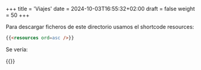 +++
title = 'Viajes'
date = 2024-10-03T16:55:32+02:00
draft = false
weight = 50
+++


Para descargar ficheros de este directorio usamos el shortcode resources:

```markdown
{{<resources ord=asc />}}
```

Se vería:

{{<resources ord=asc />}}
